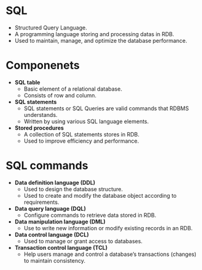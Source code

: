 # SQL
- Structured Query Language.
- A programming language storing and processing datas in RDB.
- Used to maintain, manage, and optimize the database performance.

# Componenets
- **SQL table**
    - Basic element of a relational database.
    - Consists of row and column.
- **SQL statements**
    - SQL statements or SQL Queries are valid commands that RDBMS understands.
    - Written by using various SQL language elements.
- **Stored procedures**
    - A collection of SQL statements stores in RDB.
    - Used to improve efficiency and performance.
 
# SQL commands
- **Data definition language (DDL)**
    - Used to design the database structure.
    - Used to create and modify the database object according to requirements.
- **Data query language (DQL)**
    - Configure commands to retrieve data stored in RDB.
- **Data manipulation language (DML)**
    - Use to write new information or modify existing records in an RDB.
- **Data control language (DCL)**
    - Used to manage or grant access to databases.
- **Transaction control language (TCL)**
    - Help users manage and control a database’s transactions (changes) to maintain consistency.
